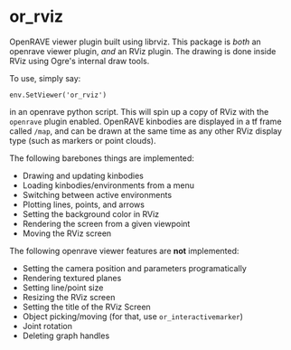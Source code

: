 or_rviz
=======

OpenRAVE viewer plugin built using librviz. This package is *both* an openrave viewer plugin, *and* an RViz plugin. The drawing is done inside RViz using Ogre's internal draw tools.

To use, simply say:

    env.SetViewer('or_rviz')
    
in an openrave python script. This will spin up a copy of RViz with the `openrave` plugin enabled. OpenRAVE kinbodies are displayed in a tf frame called `/map`, and can be drawn at the same time as any other RViz display type (such as markers or point clouds).


The following barebones things are implemented:

* Drawing and updating kinbodies
* Loading kinbodies/environments from a menu
* Switching between active environments
* Plotting lines, points, and arrows
* Setting the background color in RViz
* Rendering the screen from a given viewpoint
* Moving the RViz screen

The following openrave viewer features are **not** implemented:

* Setting the camera position and parameters programatically
* Rendering textured planes
* Setting line/point size
* Resizing the RViz screen
* Setting the title of the RViz Screen
* Object picking/moving (for that, use `or_interactivemarker`)
* Joint rotation
* Deleting graph handles
